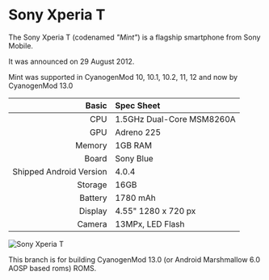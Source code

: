 Sony Xperia T
=============


The Sony Xperia T (codenamed _"Mint"_) is a flagship smartphone from Sony Mobile.

It was announced on 29 August 2012.

Mint was supported in CyanogenMod 10, 10.1, 10.2, 11, 12 and now by CyanogenMod 13.0

Basic   | Spec Sheet
-------:|:-------------------------
CPU     | 1.5GHz Dual-Core MSM8260A
GPU     | Adreno 225
Memory  | 1GB RAM
Board   | Sony Blue
Shipped Android Version | 4.0.4
Storage | 16GB
Battery | 1780 mAh
Display | 4.55" 1280 x 720 px
Camera  | 13MPx, LED Flash

![Sony Xperia T](http://wiki.cyanogenmod.org/images/1/13/Mint.png "Sony Xperia T in black")

This branch is for building CyanogenMod 13.0 (or Android Marshmallow 6.0 AOSP based roms) ROMS.
